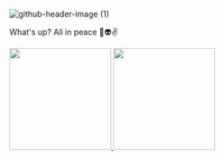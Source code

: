 ![github-header-image (1)](https://github.com/user-attachments/assets/7d2da8b7-19e0-42d5-8722-c55d51b52423)

What's up? All in peace 🙋​👽​✌️​
<div>
  <a href="https://github.com/rafaballerini">
    <img height="180em" src="https://github-readme-stats.vercel.app/api/username=rafaballerini&show_icons=true&theme=dracula&include_all_commits=true&count_private=true"/>
  </a>
  <img height="180em" src="https://github-readme-stats.vercel.app/api/top-langs/?username=rafaballerini&layout=compact&langs_count=16&theme=dracula"/>
</div>


